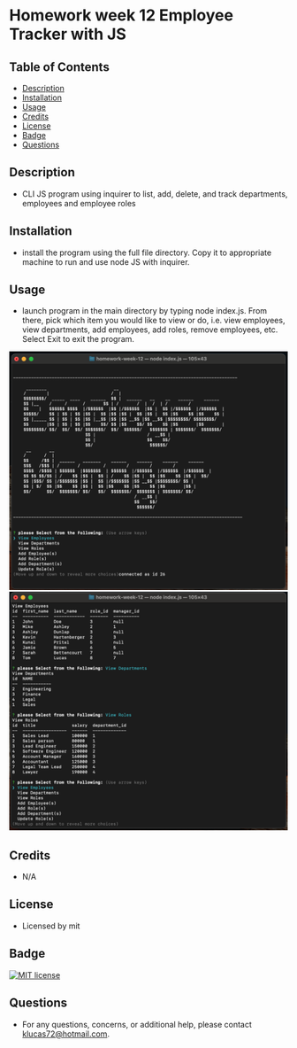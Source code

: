 # Homework week 12 Employee Tracker with JS
    
## Table of Contents
* [Description](#description) 
* [Installation](#installation)
* [Usage](#usage)
* [Credits](#credits)
* [License](#license)
* [Badge](#badge)
* [Questions](#questions)
    
## Description
* CLI JS program using inquirer to list, add, delete, and track departments, employees and employee roles
    
## Installation
* install the program using the full file directory. Copy it to appropriate machine to run and use node JS with inquirer.
    
## Usage
* launch program in the main directory by typing node index.js.  From there, pick which item you would like to view or do, i.e. view employees, view departments, add employees, add roles, remove employees, etc.  Select Exit to exit the program.

![home screen beginning page.](./home_screen.png "home screen image")
![program in use by user](./program_in_use.png "program in use by user image")
    
## Credits
* N/A
    
## License
* Licensed by mit
    
## Badge
[![MIT license](https://img.shields.io/badge/License-MIT-blue.svg)](https://lbesson.mit-license.org/)
    
## Questions
* For any questions, concerns, or additional help, please contact klucas72@hotmail.com.
